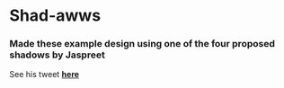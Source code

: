 # Shad-awws
### Made these example design using one of the four proposed shadows by Jaspreet 

See his tweet <b>[here](https://twitter.com/s_jaspreet099/status/1663812447676039168?s=20)</b>